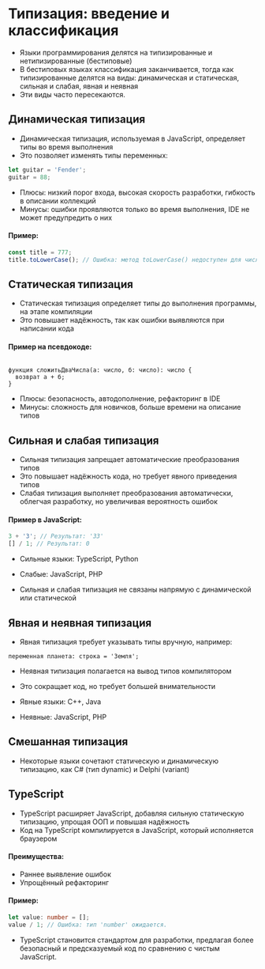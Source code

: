 # Типизация: введение и классификация

- Языки программирования делятся на типизированные и нетипизированные (бестиповые)
- В бестиповых языках классификация заканчивается, тогда как типизированные делятся на виды: динамическая и статическая, сильная и слабая, явная и неявная
- Эти виды часто пересекаются.

## Динамическая типизация

- Динамическая типизация, используемая в JavaScript, определяет типы во время выполнения
- Это позволяет изменять типы переменных:

```javascript
let guitar = 'Fender';
guitar = 88;
```

- Плюсы: низкий порог входа, высокая скорость разработки, гибкость в описании коллекций
- Минусы: ошибки проявляются только во время выполнения, IDE не может предупредить о них

#### Пример:

```javascript
const title = 777;
title.toLowerCase(); // Ошибка: метод toLowerCase() недоступен для числа.
```

## Статическая типизация

- Статическая типизация определяет типы до выполнения программы, на этапе компиляции
- Это повышает надёжность, так как ошибки выявляются при написании кода

#### Пример на псевдокоде:

```plaintext

функция сложитьДваЧисла(а: число, б: число): число {
  возврат а + б;
}
```

- Плюсы: безопасность, автодополнение, рефакторинг в IDE
- Минусы: сложность для новичков, больше времени на описание типов

## Сильная и слабая типизация

- Сильная типизация запрещает автоматические преобразования типов
- Это повышает надёжность кода, но требует явного приведения типов
- Слабая типизация выполняет преобразования автоматически, облегчая разработку, но увеличивая вероятность ошибок

#### Пример в JavaScript:

```javascript
3 + '3'; // Результат: '33'
[] / 1; // Результат: 0
```

- Сильные языки: TypeScript, Python
- Слабые: JavaScript, PHP

- Сильная и слабая типизация не связаны напрямую с динамической или статической

## Явная и неявная типизация

- Явная типизация требует указывать типы вручную, например:

```plaintext
переменная планета: строка = 'Земля';
```

- Неявная типизация полагается на вывод типов компилятором
- Это сокращает код, но требует большей внимательности

- Явные языки: C++, Java
- Неявные: JavaScript, PHP

## Смешанная типизация

- Некоторые языки сочетают статическую и динамическую типизацию, как C# (тип dynamic) и Delphi (variant)

## TypeScript

- TypeScript расширяет JavaScript, добавляя сильную статическую типизацию, упрощая ООП и повышая надёжность
- Код на TypeScript компилируется в JavaScript, который исполняется браузером

#### Преимущества:

- Раннее выявление ошибок
- Упрощённый рефакторинг

#### Пример:

```typescript
let value: number = [];
value / 1; // Ошибка: тип 'number' ожидается.
```

- TypeScript становится стандартом для разработки, предлагая более безопасный и предсказуемый код по сравнению с чистым JavaScript.
